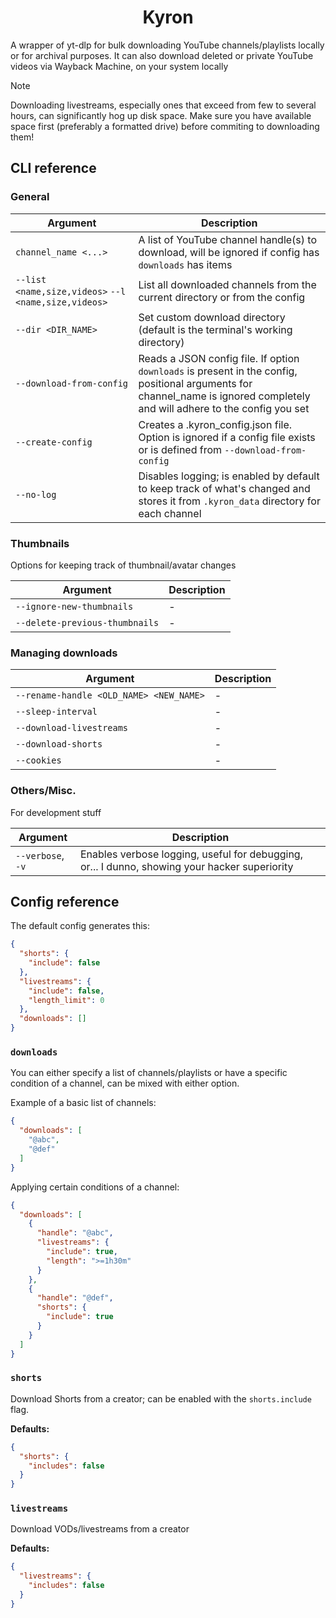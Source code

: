 <h1 align="center">Kyron</h1>

A wrapper of yt-dlp for bulk downloading YouTube channels/playlists locally or for archival purposes. It can also download deleted or private YouTube videos via Wayback Machine, on your system locally

> [!NOTE]
> Downloading livestreams, especially ones that exceed from few to several hours, can significantly hog up disk space. Make sure you have available space first (preferably a formatted drive) before commiting to downloading them!

## CLI reference

### General

| Argument                                             | Description                                                                                                                                                                 |
| ---------------------------------------------------- | --------------------------------------------------------------------------------------------------------------------------------------------------------------------------- |
| `channel_name <...>`                                 | A list of YouTube channel handle(s) to download, will be ignored if config has `downloads` has items                                                                        |
| `--list <name,size,videos>` `--l <name,size,videos>` | List all downloaded channels from the current directory or from the config                                                                                                  |
| `--dir <DIR_NAME>`                                   | Set custom download directory (default is the terminal's working directory)                                                                                                 |
| `--download-from-config`                             | Reads a JSON config file. If option `downloads` is present in the config, positional arguments for channel_name is ignored completely and will adhere to the config you set |
| `--create-config`                                    | Creates a .kyron_config.json file. Option is ignored if a config file exists or is defined from `--download-from-config`                                                    |
| `--no-log`                                           | Disables logging; is enabled by default to keep track of what's changed and stores it from `.kyron_data` directory for each channel                                         |

### Thumbnails

Options for keeping track of thumbnail/avatar changes

| Argument                       | Description |
| ------------------------------ | ----------- |
| `--ignore-new-thumbnails`      | -           |
| `--delete-previous-thumbnails` | -           |

### Managing downloads

| Argument                                | Description |
| --------------------------------------- | ----------- |
| `--rename-handle <OLD_NAME> <NEW_NAME>` | -           |
| `--sleep-interval`                      | -           |
| `--download-livestreams`                | -           |
| `--download-shorts`                     | -           |
| `--cookies`                             | -           |

### Others/Misc.

For development stuff

| Argument          | Description                                                                                   |
| ----------------- | --------------------------------------------------------------------------------------------- |
| `--verbose`, `-v` | Enables verbose logging, useful for debugging, or... I dunno, showing your hacker superiority |

## Config reference

The default config generates this:

```json
{
  "shorts": {
    "include": false
  },
  "livestreams": {
    "include": false,
    "length_limit": 0
  },
  "downloads": []
}
```

### `downloads`

You can either specify a list of channels/playlists or have a specific condition of a channel, can be mixed with either option.

Example of a basic list of channels:

```json
{
  "downloads": [
    "@abc",
    "@def"
  ] 
}
```

Applying certain conditions of a channel:

```json
{
  "downloads": [
    {
      "handle": "@abc",
      "livestreams": {
        "include": true,
        "length": ">=1h30m"
      }
    },
    {
      "handle": "@def",
      "shorts": {
        "include": true
      }
    }
  ] 
}
```

### `shorts`

Download Shorts from a creator; can be enabled with the `shorts.include` flag.

**Defaults:**

```json
{
  "shorts": {
    "includes": false
  }
}
```

### `livestreams`

Download VODs/livestreams from a creator

**Defaults:**

```json
{
  "livestreams": {
    "includes": false
  }
}
```